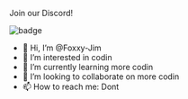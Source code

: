 Join our Discord! 

![badge](https://img.shields.io/discord/876090134175547393)
- 👋 Hi, I’m @Foxxy-Jim
- 👀 I’m interested in codin
- 🌱 I’m currently learning more codin
- 💞️ I’m looking to collaborate on more codin
- 📫 How to reach me: Dont

<!---
Foxxy-Jim/Foxxy-Jim is a ✨ special ✨ repository because its `README.md` (this file) appears on your GitHub profile.
You can click the Preview link to take a look at your changes.
--->
